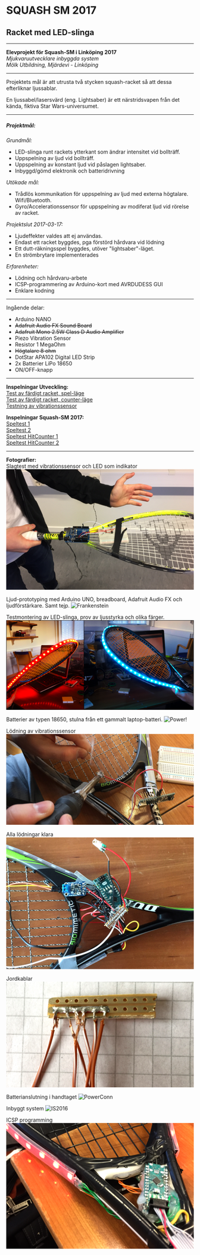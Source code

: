 <h1>SQUASH SM 2017</h1>
<h2>Racket med LED-slinga</h2>  

---


**Elevprojekt för Squash-SM i Linköping 2017**   
*Mjukvaruutvecklare inbyggda system*  
*Mölk Utbildning, Mjärdevi - Linköping*  

---

Projektets mål är att utrusta två stycken squash-racket så att dessa efterliknar ljussablar.

En ljussabel/lasersvärd (eng. Lightsaber) är ett närstridsvapen från det kända, fiktiva Star Wars-universumet.

---
<h5>Projektmål:</h5>  

*Grundmål:*
- LED-slinga runt rackets ytterkant som ändrar intensitet vid bollträff.
- Uppspelning av ljud vid bollträff.
- Uppspelning av konstant ljud vid påslagen lightsaber.
- Inbyggd/gömd elektronik och batteridrivning

*Utökade mål:*
- Trådlös kommunikation för uppspelning av ljud med externa högtalare. Wifi/Bluetooth.
- Gyro/Accelerationssensor för uppspelning av modiferat ljud vid rörelse av racket.

*Projektslut 2017-03-17:*
- Ljudeffekter valdes att ej användas.
- Endast ett racket byggdes, pga förstörd hårdvara vid lödning
- Ett dutt-räkningsspel byggdes, utöver "lightsaber"-läget.
- En strömbrytare implementerades

*Erfarenheter:*
- Lödning och hårdvaru-arbete
- ICSP-programmering av Arduino-kort med AVRDUDESS GUI
- Enklare kodning

---

Ingående delar:
- Arduino NANO
- ~~Adafruit Audio FX Sound Board~~
- ~~Adafruit Mono 2.5W Class D Audio Amplifier~~
- Piezo Vibration Sensor
- Resistor 1 MegaOhm
- ~~Högtalare 8 ohm~~
- DotStar APA102 Digital LED Strip
- 2x Batterier LiPo 18650
- ON/OFF-knapp

---

**Inspelningar Utveckling:**  
[Test av färdigt racket, spel-läge ](https://www.youtube.com/watch?v=IrT2sxNLXvo)<br>
[Test av färdigt racket, counter-läge](https://www.youtube.com/watch?v=nRJhmAD6vJA)  
[Testning av vibrationssensor](https://youtu.be/zGH6sVq6qng)

**Inspelningar Squash-SM 2017:**  
[Speltest 1](https://youtu.be/f3043sTv894)  
[Speltest 2](https://youtu.be/pRtZToY75Fc)  
[Speltest HitCounter 1](https://youtu.be/iNCcjWJ_8ho)  
[Speltest HitCounter 2](https://youtu.be/gF-8KtOZpgw)  

---

**Fotografier:**  
Slagtest med vibrationssensor och LED som indikator   
![Slagtest](https://raw.githubusercontent.com/GoblinDynamiteer/squash2016/master/Documentation/Photoshop/vibration_test.png)

Ljud-prototyping med Arduino UNO, breadboard, Adafruit Audio FX och ljudförstärkare. Samt tejp.
![Frankenstein](https://raw.githubusercontent.com/GoblinDynamiteer/squash2016/master/Documentation/Photoshop/frankenstein_racket.png)

Testmontering av LED-slinga, prov av ljusstyrka och olika färger.
![darkvslight](https://raw.githubusercontent.com/GoblinDynamiteer/squash2016/master/Documentation/Photoshop/dark_vs_light_export.png)

Batterier av typen 18650, stulna från ett gammalt laptop-batteri.
![Power!](https://raw.githubusercontent.com/GoblinDynamiteer/squash2016/master/Documentation/Photoshop/batteries.png)

Lödning av vibrationssensor  
![Smokez](https://raw.githubusercontent.com/GoblinDynamiteer/squash2016/master/Documentation/Photoshop/soldering.png)

Alla lödningar klara  
![Pilljobb](https://raw.githubusercontent.com/GoblinDynamiteer/squash2016/master/Documentation/Photoshop/soldering2.png)

Jordkablar
![Earth](https://raw.githubusercontent.com/GoblinDynamiteer/squash2016/master/Documentation/Photoshop/cable_soldering.png)

Batterianslutning i handtaget
![PowerConn](https://raw.githubusercontent.com/GoblinDynamiteer/squash2016/master/Documentation/Photoshop/battery_connectors.png)

Inbyggt system
![IS2016](https://raw.githubusercontent.com/GoblinDynamiteer/squash2016/master/Documentation/Photoshop/mounted_hardware.png)

ICSP programming
![icp](https://raw.githubusercontent.com/GoblinDynamiteer/squash2016/master/Documentation/Photoshop/icsp.png)
